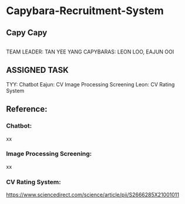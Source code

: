# Capybara-Recruitment-System
## Capy Capy
<img href="https://www.google.com/url?sa=i&url=https%3A%2F%2Fwww.rainforest-alliance.org%2Fspecies%2Fcapybara%2F&psig=AOvVaw1KeZd_NoEdKKRrgFXzKofv&ust=1697527071021000&source=images&cd=vfe&opi=89978449&ved=0CBEQjRxqFwoTCMDwmKiD-oEDFQAAAAAdAAAAABAF">


TEAM LEADER: TAN YEE YANG
CAPYBARAS: LEON LOO, EAJUN OOI

## ASSIGNED TASK
TYY: Chatbot
Eajun: CV Image Processing Screening
Leon: CV Rating System

## Reference:
### Chatbot:
xx

### Image Processing Screening:
xx


### CV Rating System:
https://www.sciencedirect.com/science/article/pii/S2666285X21001011
